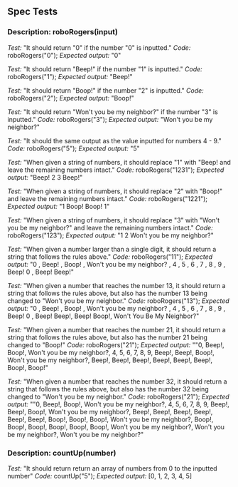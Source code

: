## Spec Tests

### Description: roboRogers(input)
*Test:* "It should return "0" if the number "0" is inputted."
*Code:* roboRogers("0");
*Expected output:* "0"

*Test:* "It should return "Beep!" if the number "1" is inputted."
*Code:* roboRogers("1");
*Expected output:* "Beep!"

*Test:* "It should return "Boop!" if the number "2" is inputted."
*Code:* roboRogers("2");
*Expected output:* "Boop!"

*Test:* "It should return "Won't you be my neighbor?" if the number "3" is inputted."
*Code:* roboRogers("3");
*Expected output:* "Won't you be my neighbor?"

*Test:* "It should the same output as the value inputted for numbers 4 - 9."
*Code:* roboRogers("5");
*Expected output:* "5"

*Test:* "When given a string of numbers, it should replace "1" with "Beep! and leave the remaining numbers intact."
*Code:* roboRogers("1231");
*Expected output:* "Beep! 2 3 Beep!"

*Test:* "When given a string of numbers, it should replace "2" with "Boop!" and leave the remaining numbers intact."
*Code:* roboRogers("1221");
*Expected output:* "1 Boop! Boop! 1"

*Test:* "When given a string of numbers, it should replace "3" with "Won't you be my neighbor?" and leave the remaining numbers intact."
*Code:* roboRogers("123");
*Expected output:* "1 2 Won't you be my neighbor?"

*Test:* "When given a number larger than a single digit, it should return a string that follows the rules above."
*Code:* roboRogers("11");
*Expected output:* "0 , Beep! , Boop! , Won't you be my neighbor? , 4 , 5 , 6 , 7 , 8 , 9 , Beep! 0 , Beep! Beep!"

*Test:* "When given a number that reaches the number 13, it should return a string that follows the rules above, but also has the number 13 being changed to "Won't you be my neighbor."
*Code:* roboRogers("13");
*Expected output:* "0 , Beep! , Boop! , Won't you be my neighbor? , 4 , 5 , 6 , 7 , 8 , 9 , Beep! 0 , Beep! Beep!, Beep! Boop!, Won't You Be My Neighbor?"

*Test:* "When given a number that reaches the number 21, it should return a string that follows the rules above, but also has the number 21 being changed to "Boop!"
*Code:* roboRogers("21");
*Expected output:* ""0, Beep!, Boop!, Won't you be my neighbor?, 4, 5, 6, 7, 8, 9, Beep!, Beep!, Boop!, Won't you be my neighbor?, Beep!, Beep!, Beep!, Beep!, Beep!, Beep!, Boop!, Boop!"

*Test:* "When given a number that reaches the number 32, it should return a string that follows the rules above, but also has the number 32 being changed to "Won't you be my neighbor."
*Code:* roboRogers("21");
*Expected output:* ""0, Beep!, Boop!, Won't you be my neighbor?, 4, 5, 6, 7, 8, 9, Beep!, Beep!, Boop!, Won't you be my neighbor?, Beep!, Beep!, Beep!, Beep!, Beep!, Beep!, Boop!, Boop!, Boop!, Won't you be my neighbor?, Boop!, Boop!, Boop!, Boop!, Boop!, Boop!, Won't you be my neighbor?, Won't you be my neighbor?, Won't you be my neighbor?"

### Description: countUp(number)
*Test:* "It should return return an array of numbers from 0 to the inputted number"
*Code:* countUp("5");
*Expected output:* [0, 1, 2, 3, 4, 5]